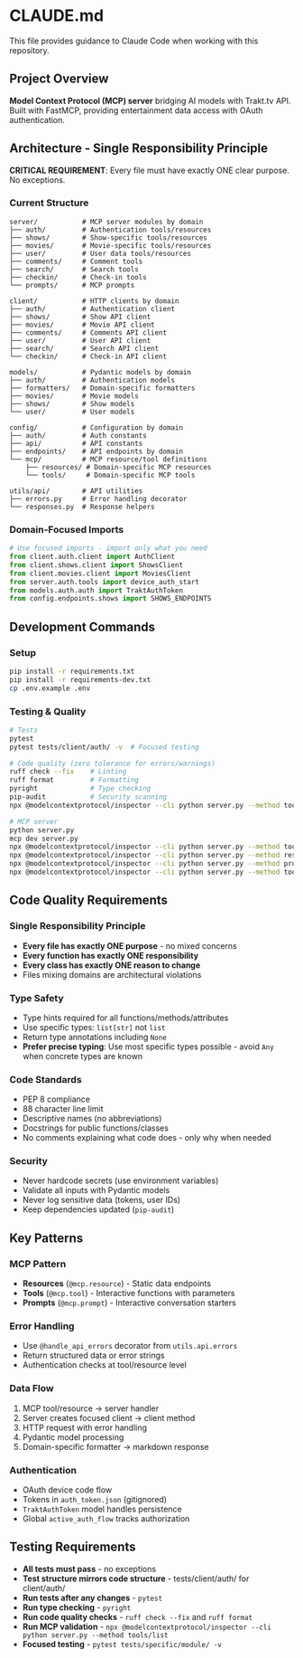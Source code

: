 # CLAUDE.md

This file provides guidance to Claude Code when working with this repository.

## Project Overview

**Model Context Protocol (MCP) server** bridging AI models with Trakt.tv API. Built with FastMCP, providing entertainment data access with OAuth authentication.

## Architecture - Single Responsibility Principle

**CRITICAL REQUIREMENT**: Every file must have exactly ONE clear purpose. No exceptions.

### Current Structure

```
server/           # MCP server modules by domain
├── auth/         # Authentication tools/resources  
├── shows/        # Show-specific tools/resources
├── movies/       # Movie-specific tools/resources
├── user/         # User data tools/resources
├── comments/     # Comment tools
├── search/       # Search tools
├── checkin/      # Check-in tools
└── prompts/      # MCP prompts

client/           # HTTP clients by domain
├── auth/         # Authentication client
├── shows/        # Show API client
├── movies/       # Movie API client  
├── comments/     # Comments API client
├── user/         # User API client
├── search/       # Search API client
└── checkin/      # Check-in API client

models/           # Pydantic models by domain
├── auth/         # Authentication models
├── formatters/   # Domain-specific formatters
├── movies/       # Movie models
├── shows/        # Show models
└── user/         # User models

config/           # Configuration by domain
├── auth/         # Auth constants
├── api/          # API constants  
├── endpoints/    # API endpoints by domain
└── mcp/          # MCP resource/tool definitions
    ├── resources/ # Domain-specific MCP resources
    └── tools/     # Domain-specific MCP tools

utils/api/        # API utilities
├── errors.py     # Error handling decorator
└── responses.py  # Response helpers
```

### Domain-Focused Imports

```python
# Use focused imports - import only what you need
from client.auth.client import AuthClient
from client.shows.client import ShowsClient
from client.movies.client import MoviesClient
from server.auth.tools import device_auth_start
from models.auth.auth import TraktAuthToken
from config.endpoints.shows import SHOWS_ENDPOINTS
```

## Development Commands

### Setup
```bash
pip install -r requirements.txt
pip install -r requirements-dev.txt
cp .env.example .env
```

### Testing & Quality
```bash
# Tests
pytest
pytest tests/client/auth/ -v  # Focused testing

# Code quality (zero tolerance for errors/warnings)
ruff check --fix    # Linting  
ruff format         # Formatting
pyright             # Type checking
pip-audit           # Security scanning
npx @modelcontextprotocol/inspector --cli python server.py --method tools/list    # MCP validation

# MCP server
python server.py                                                        # Direct run
mcp dev server.py                                                      # Development mode
npx @modelcontextprotocol/inspector --cli python server.py --method tools/list    # MCP validation (list tools)
npx @modelcontextprotocol/inspector --cli python server.py --method resources/list # MCP validation (list resources)
npx @modelcontextprotocol/inspector --cli python server.py --method prompts/list   # MCP validation (list prompts)
npx @modelcontextprotocol/inspector --cli python server.py --method tools/call     # Call specific tool
```

## Code Quality Requirements

### Single Responsibility Principle
- **Every file has exactly ONE purpose** - no mixed concerns
- **Every function has exactly ONE responsibility** 
- **Every class has exactly ONE reason to change**
- Files mixing domains are architectural violations

### Type Safety
- Type hints required for all functions/methods/attributes
- Use specific types: `list[str]` not `list`
- Return type annotations including `None`
- **Prefer precise typing**: Use most specific types possible - avoid `Any` when concrete types are known

### Code Standards
- PEP 8 compliance
- 88 character line limit
- Descriptive names (no abbreviations)
- Docstrings for public functions/classes
- No comments explaining what code does - only why when needed

### Security
- Never hardcode secrets (use environment variables)
- Validate all inputs with Pydantic models
- Never log sensitive data (tokens, user IDs)
- Keep dependencies updated (`pip-audit`)

## Key Patterns

### MCP Pattern
- **Resources** (`@mcp.resource`) - Static data endpoints
- **Tools** (`@mcp.tool`) - Interactive functions with parameters
- **Prompts** (`@mcp.prompt`) - Interactive conversation starters

### Error Handling
- Use `@handle_api_errors` decorator from `utils.api.errors`
- Return structured data or error strings
- Authentication checks at tool/resource level

### Data Flow
1. MCP tool/resource → server handler
2. Server creates focused client → client method  
3. HTTP request with error handling
4. Pydantic model processing
5. Domain-specific formatter → markdown response

### Authentication
- OAuth device code flow
- Tokens in `auth_token.json` (gitignored)
- `TraktAuthToken` model handles persistence
- Global `active_auth_flow` tracks authorization

## Testing Requirements

- **All tests must pass** - no exceptions
- **Test structure mirrors code structure** - tests/client/auth/ for client/auth/
- **Run tests after any changes** - `pytest`
- **Run type checking** - `pyright` 
- **Run code quality checks** - `ruff check --fix` and `ruff format`
- **Run MCP validation** - `npx @modelcontextprotocol/inspector --cli python server.py --method tools/list`
- **Focused testing** - `pytest tests/specific/module/ -v`
